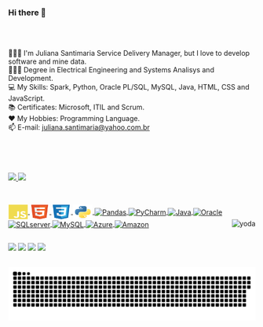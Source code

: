 ### Hi there 👋

<div/>


<br/>
<br/>

👩🏼‍💻 I'm Juliana Santimaria Service Delivery Manager, but I love to develop software and mine data. <br/>
👩🏼‍🎓 Degree in Electrical Engineering and Systems Analisys and Development. <br/>
💻 My Skills: Spark, Python, Oracle PL/SQL, MySQL, Java, HTML, CSS and JavaScript. <br/>
📚 Certificates: Microsoft, ITIL and Scrum. <br/>
❤️ My Hobbies: Programming Language. <br/>
📫 E-mail: juliana.santimaria@yahoo.com.br <br/>

<br/>


##

<br/>
<div>
  <a href="https://github.com/julianasantimaria">
 <img height="180em" src="https://github-readme-stats.vercel.app/api?username=julianasantimaria&show_icons=true&theme=dracula&include_all_commits=true&count_private=true"/>
<img height="180em" src="https://github-readme-stats.vercel.app/api/top-langs/?username=julianasantimaria&layout=compact&langs_count=7&theme=dracula"/>
</div>

##

<div style="display: inline_block"><br>
  <img align="center" alt="Js" height="30" width="40" src="https://raw.githubusercontent.com/devicons/devicon/master/icons/javascript/javascript-plain.svg">
  <img align="center" alt="HTML" height="30" width="40" src="https://raw.githubusercontent.com/devicons/devicon/master/icons/html5/html5-original.svg">
  <img align="center" alt="CSS" height="30" width="40" src="https://raw.githubusercontent.com/devicons/devicon/master/icons/css3/css3-original.svg">
  <img align="center" alt="Python" height="30" width="40" src="https://raw.githubusercontent.com/devicons/devicon/master/icons/python/python-original.svg">
   <img align="center" alt="Pandas" height="40" width="50" src="https://cdn.jsdelivr.net/gh/devicons/devicon/icons/pandas/pandas-original.svg"/>
  <img align="center" alt="PyCharm" height="40" width="50" src="https://cdn.jsdelivr.net/gh/devicons/devicon/icons/pycharm/pycharm-original.svg"/>
  <img align="center" alt="Java" height="30" width="40" src="https://cdn.jsdelivr.net/gh/devicons/devicon/icons/java/java-original.svg">
  <img align="center" alt="Oracle" height="30" width="40" src="https://cdn.jsdelivr.net/gh/devicons/devicon/icons/oracle/oracle-original.svg" />
  <img align="center" alt="SQLserver" height="30" width="40" src="https://img.icons8.com/color/48/000000/microsoft-sql-server.png"/>
  <img align="center" alt="MySQL" height="40" width="50" src="https://cdn.jsdelivr.net/gh/devicons/devicon/icons/mysql/mysql-original-wordmark.svg"/>
  <img align="center" alt="Azure" height="40" width="50" src="https://cdn.jsdelivr.net/gh/devicons/devicon/icons/azure/azure-original.svg"/>
  <img align="center" alt="Amazon" height="40" width="50" src="https://cdn.jsdelivr.net/gh/devicons/devicon/icons/amazonwebservices/amazonwebservices-original.svg"/>
  
  
  <img align="right" alt="yoda" src="https://cdn.discordapp.com/attachments/795358919417397249/825430589581688872/hi.gif](https://giphy.com/gifs/baby-yoda-Wn74RUT0vjnoU98Hnt)https://giphy.com/gifs/baby-yoda-Wn74RUT0vjnoU98Hnt](https://giphy.com/gifs/sad-depressed-disappointed-33iqmp5ATXT5m)https://giphy.com/gifs/sad-depressed-disappointed-33iqmp5ATXT5m](https://giphy.com/gifs/baby-yoda-QsPiApKClOffvxIXUy?utm_source=iframe&utm_medium=embed&utm_campaign=Embeds&utm_term=https%3A%2F%2Fwww.adorocinema.com%2F)https://giphy.com/gifs/baby-yoda-QsPiApKClOffvxIXUy?utm_source=iframe&utm_medium=embed&utm_campaign=Embeds&utm_term=https%3A%2F%2Fwww.adorocinema.com%2F">
</div>

##

<div> 
  <a href="https://instagram.com/juliana.santimaria" target="_blank"><img src="https://img.shields.io/badge/-Instagram-%23E4405F?style=for-the-badge&logo=instagram&logoColor=white" target="_blank"></a>
 <a href="https://discord.gg/julianasantimaria" target="_blank"><img src="https://img.shields.io/badge/Discord-7289DA?style=for-the-badge&logo=discord&logoColor=white" target="_blank"></a> 
  <a href = "mailto:juliana.santimaria@yahoo.com.br"><img src="https://img.shields.io/badge/-Gmail-%23333?style=for-the-badge&logo=gmail&logoColor=white" target="_blank"></a>
  <a href="https://www.linkedin.com/in/julianasantimaria" target="_blank"><img src="https://img.shields.io/badge/-LinkedIn-%230077B5?style=for-the-badge&logo=linkedin&logoColor=white" target="_blank"></a> 
</div>

##

  ![Snake animation](https://github.com/julianasantimaria/julianasantimaria/blob/output/github-contribution-grid-snake.svg)
